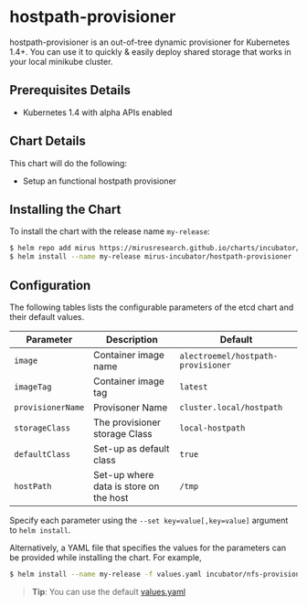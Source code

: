 # hostpath-provisioner

hostpath-provisioner is an out-of-tree dynamic provisioner for Kubernetes 1.4+.
You can use it to quickly & easily deploy shared storage that works in your local minikube cluster.

## Prerequisites Details
* Kubernetes 1.4 with alpha APIs enabled

## Chart Details
This chart will do the following:

* Setup an functional hostpath provisioner

## Installing the Chart

To install the chart with the release name `my-release`:

```bash
$ helm repo add mirus https://mirusresearch.github.io/charts/incubator/
$ helm install --name my-release mirus-incubator/hostpath-provisioner
```

## Configuration

The following tables lists the configurable parameters of the etcd chart and their default values.


| Parameter               | Description                            | Default                                                    |
| ----------------------- | -------------------------------------- | ---------------------------------------------------------- |
| `image`                 | Container image name                   | `alectroemel/hostpath-provisioner`                         |
| `imageTag`              | Container image tag                    | `latest`                                                   |
| `provisionerName`       | Provisoner Name                        | `cluster.local/hostpath`                                   |
| `storageClass`          | The provisioner storage Class          | `local-hostpath`                                           |
| `defaultClass`          | Set-up as default class                | `true`                                                     |
| `hostPath`              | Set-up where data is store on the host | `/tmp`                                                     |


Specify each parameter using the `--set key=value[,key=value]` argument to `helm install`.

Alternatively, a YAML file that specifies the values for the parameters can be provided while installing the chart. For example,

```bash
$ helm install --name my-release -f values.yaml incubator/nfs-provisioner
```

> **Tip**: You can use the default [values.yaml](values.yaml)
